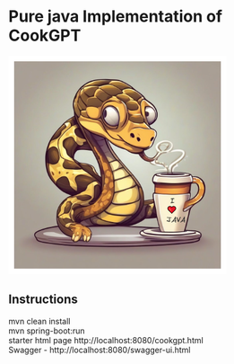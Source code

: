 # Pure java Implementation of CookGPT
![CookGPT - Pure Java](python_java.png "Java, LocalAI and LangChain4j using Spring boot")

## Instructions

mvn clean install <br>
mvn spring-boot:run <br>
starter html page http://localhost:8080/cookgpt.html <br>
Swagger - http://localhost:8080/swagger-ui.html <br>
